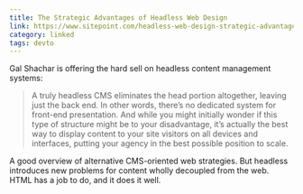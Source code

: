 ```yaml
---
title: The Strategic Advantages of Headless Web Design
link: https://www.sitepoint.com/headless-web-design-strategic-advantage/
category: linked
tags: devto
---
```


Gal Shachar is offering the hard sell on headless content management systems:

> A truly headless CMS eliminates the head portion altogether, leaving just the back end. In other
> words, there’s no dedicated system for front-end presentation. And while you might initially
> wonder if this type of structure might be to your disadvantage, it’s actually the best way to
> display content to your site visitors on all devices and interfaces, putting your agency in the
> best possible position to scale.

A good overview of alternative CMS-oriented web strategies. But headless introduces new problems
for content wholly decoupled from the web. HTML has a job to do, and it does it well.
